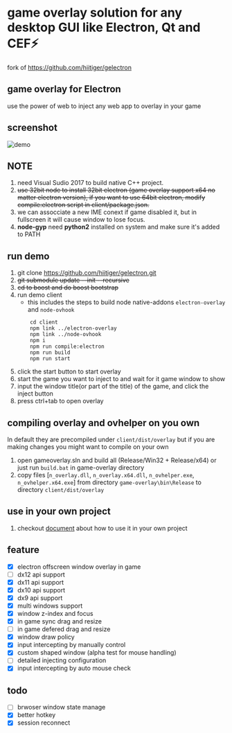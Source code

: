 # game overlay solution for any desktop GUI like Electron, Qt and CEF⚡

fork of https://github.com/hiitiger/gelectron

## game overlay for Electron

use the power of web to inject any web app to overlay in your game

## screenshot

![demo](https://raw.githubusercontent.com/hiitiger/gelectron/master/screenshot/gelectron3.gif)

## NOTE

1. need Visual Sudio 2017 to build native C++ project.
2. ~~use 32bit node to install 32bit electron (game overlay support x64 no matter electron version), if you want to use 64bit electron, modify compile:electron script in client/package.json.~~
3. we can assocciate a new IME conext if game disabled it, but in fullscreen it will cause window to lose focus.
4. **node-gyp** need **python2** installed on system and make sure it's added to PATH

## run demo

1. git clone https://github.com/hiitiger/gelectron.git
2. ~~git submodule update --init --recursive~~
3. ~~cd to boost and do boost bootstrap~~
4. run demo client
    - this includes the steps to build node native-addons `electron-overlay` and `node-ovhook`
    ```
        cd client
        npm link ../electron-overlay
        npm link ../node-ovhook
        npm i
        npm run compile:electron
        npm run build
        npm run start
    ```
5. click the start button to start overlay
4. start the game you want to inject to and wait for it game window to show
5. input the window title(or part of the title) of the game, and click the inject button
8. press ctrl+tab to open overlay

## compiling overlay and ovhelper on you own

In default they are precompiled under `client/dist/overlay` but if you are making changes you might want to compile on your own

1. open gameoverlay.sln and build all (Release/Win32 + Release/x64) or just run `build.bat` in game-overlay directory
2.  copy files [`n_overlay.dll`, `n_overlay.x64.dll`, `n_ovhelper.exe`, `n_ovhelper.x64.exe`] from directory `game-overlay\bin\Release` to directory `client/dist/overlay`

## use in your own project

1. checkout [document](https://github.com/hiitiger/gelectron/blob/master/doc/doc.md) about how to use it in your own project

## feature

-   [x] electron offscreen window overlay in game
-   [ ] dx12 api support
-   [x] dx11 api support
-   [x] dx10 api support
-   [x] dx9 api support
-   [x] multi windows support
-   [x] window z-index and focus
-   [x] in game sync drag and resize
-   [ ] in game defered drag and resize
-   [x] window draw policy
-   [x] input intercepting by manually control
-   [x] custom shaped window (alpha test for mouse handling)
-   [ ] detailed injecting configuration
-   [x] input intercepting by auto mouse check

## todo

-   [ ] brwoser window state manage
-   [x] better hotkey
-   [x] session reconnect
